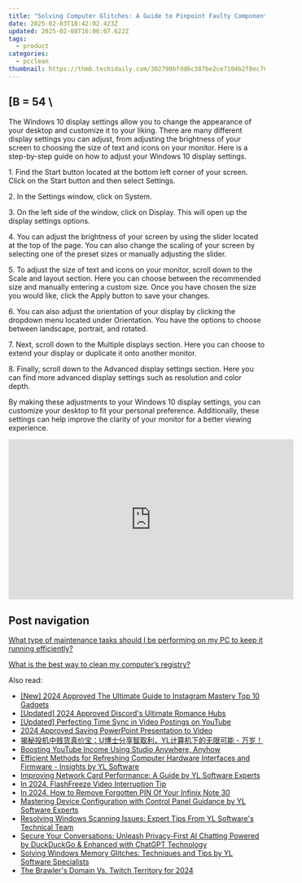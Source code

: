 ```yaml
---
title: "Solving Computer Glitches: A Guide to Pinpoint Faulty Components by YL Technologies"
date: 2025-02-03T18:42:02.423Z
updated: 2025-02-08T16:00:07.622Z
tags:
  - product
categories:
  - pcclean
thumbnail: https://thmb.techidaily.com/302790bfdd6c387be2ce7104b2f0ec7045e52a09e036ffbf26a83ecf9455ec5e.jpg
---
```


## \[B = 54 \

The Windows 10 display settings allow you to change the appearance of your desktop and customize it to your liking. There are many different display settings you can adjust, from adjusting the brightness of your screen to choosing the size of text and icons on your monitor. Here is a step-by-step guide on how to adjust your Windows 10 display settings. 

1\. Find the Start button located at the bottom left corner of your screen. Click on the Start button and then select Settings.

2\. In the Settings window, click on System.

3\. On the left side of the window, click on Display. This will open up the display settings options. 

4\. You can adjust the brightness of your screen by using the slider located at the top of the page. You can also change the scaling of your screen by selecting one of the preset sizes or manually adjusting the slider.

5\. To adjust the size of text and icons on your monitor, scroll down to the Scale and layout section. Here you can choose between the recommended size and manually entering a custom size. Once you have chosen the size you would like, click the Apply button to save your changes.

6\. You can also adjust the orientation of your display by clicking the dropdown menu located under Orientation. You have the options to choose between landscape, portrait, and rotated.

7\. Next, scroll down to the Multiple displays section. Here you can choose to extend your display or duplicate it onto another monitor.

8\. Finally, scroll down to the Advanced display settings section. Here you can find more advanced display settings such as resolution and color depth. 

By making these adjustments to your Windows 10 display settings, you can customize your desktop to fit your personal preference. Additionally, these settings can help improve the clarity of your monitor for a better viewing experience.

<!-- affiliate ads begin -->
<iframe width="560" height="315" src="https://www.youtube.com/embed/YB7Ou4-iKVM?si=7Fq8iUwI8voccMLx" title="YouTube video player" frameborder="0" allow="accelerometer; autoplay; clipboard-write; encrypted-media; gyroscope; picture-in-picture; web-share" referrerpolicy="strict-origin-when-cross-origin" allowfullscreen></iframe>
<!-- affiliate ads end -->

## Post navigation

[What type of maintenance tasks should I be performing on my PC to keep it running efficiently?](https://tools.techidaily.com/pcclean/products/)

[What is the best way to clean my computer’s registry?](https://tools.techidaily.com/pcclean/products/)

<ins class="adsbygoogle"
     style="display:block"
     data-ad-format="autorelaxed"
     data-ad-client="ca-pub-7571918770474297"
     data-ad-slot="1223367746"></ins>

<ins class="adsbygoogle"
     style="display:block"
     data-ad-client="ca-pub-7571918770474297"
     data-ad-slot="8358498916"
     data-ad-format="auto"
     data-full-width-responsive="true"></ins>

<span class="atpl-alsoreadstyle">Also read:</span>
<div><ul>
<li><a href="https://instagram-clips.techidaily.com/new-2024-approved-the-ultimate-guide-to-instagram-mastery-top-10-gadgets/"><u>[New] 2024 Approved The Ultimate Guide to Instagram Mastery Top 10 Gadgets</u></a></li>
<li><a href="https://discord-videos.techidaily.com/updated-2024-approved-discords-ultimate-romance-hubs/"><u>[Updated] 2024 Approved Discord's Ultimate Romance Hubs</u></a></li>
<li><a href="https://extra-skills.techidaily.com/updated-perfecting-time-sync-in-video-postings-on-youtube/"><u>[Updated] Perfecting Time Sync in Video Postings on YouTube</u></a></li>
<li><a href="https://on-screen-recording.techidaily.com/2024-approved-saving-powerpoint-presentation-to-video/"><u>2024 Approved Saving PowerPoint Presentation to Video</u></a></li>
<li><a href="https://win-updates.techidaily.com/uyl/"><u>揭秘投机中贱货真价宝：U博士分享智取利，YL计算机下的无限可能 - 万岁！</u></a></li>
<li><a href="https://youtube-clips.techidaily.com/boosting-youtube-income-using-studio-anywhere-anyhow/"><u>Boosting YouTube Income Using Studio Anywhere, Anyhow</u></a></li>
<li><a href="https://win-updates.techidaily.com/efficient-methods-for-refreshing-computer-hardware-interfaces-and-firmware-insights-by-yl-software/"><u>Efficient Methods for Refreshing Computer Hardware Interfaces and Firmware - Insights by YL Software</u></a></li>
<li><a href="https://win-updates.techidaily.com/improving-network-card-performance-a-guide-by-yl-software-experts/"><u>Improving Network Card Performance: A Guide by YL Software Experts</u></a></li>
<li><a href="https://screen-sharing-recording.techidaily.com/in-2024-flashfreeze-video-interruption-tip/"><u>In 2024, FlashFreeze Video Interruption Tip</u></a></li>
<li><a href="https://unlock-android.techidaily.com/in-2024-how-to-remove-forgotten-pin-of-your-infinix-note-30-by-drfone-android/"><u>In 2024, How to Remove Forgotten PIN Of Your Infinix Note 30</u></a></li>
<li><a href="https://win-updates.techidaily.com/mastering-device-configuration-with-control-panel-guidance-by-yl-software-experts/"><u>Mastering Device Configuration with Control Panel Guidance by YL Software Experts</u></a></li>
<li><a href="https://win-updates.techidaily.com/resolving-windows-scanning-issues-expert-tips-from-yl-softwares-technical-team/"><u>Resolving Windows Scanning Issues: Expert Tips From YL Software's Technical Team</u></a></li>
<li><a href="https://tech-haven.techidaily.com/secure-your-conversations-unleash-privacy-first-ai-chatting-powered-by-duckduckgo-and-enhanced-with-chatgpt-technology/"><u>Secure Your Conversations: Unleash Privacy-First AI Chatting Powered by DuckDuckGo & Enhanced with ChatGPT Technology</u></a></li>
<li><a href="https://win-updates.techidaily.com/solving-windows-memory-glitches-techniques-and-tips-by-yl-software-specialists/"><u>Solving Windows Memory Glitches: Techniques and Tips by YL Software Specialists</u></a></li>
<li><a href="https://some-skills.techidaily.com/the-brawlers-domain-vs-twitch-territory-for-2024/"><u>The Brawler's Domain Vs. Twitch Territory for 2024</u></a></li>
</ul></div>

